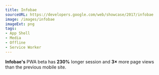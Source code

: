 ```yaml
---
title: Infobae
sourceURL: https://developers.google.com/web/showcase/2017/infobae
image: /images/infobae
imageExt: png
tags:
- App Shell
- Media
- Offline
- Service Worker
---
```


**Infobae's** PWA beta has **230%** longer session and **3×** more page views than the previous mobile site.
